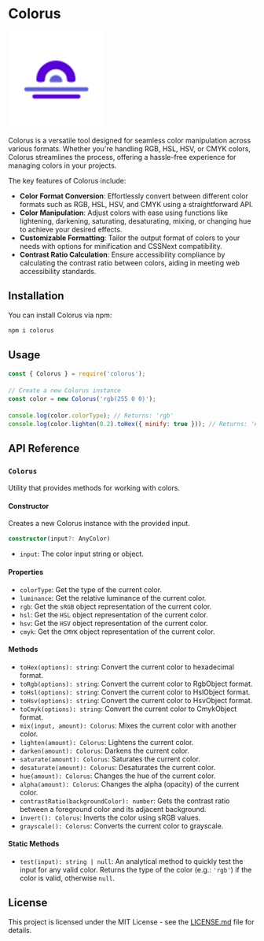 # Colorus

<img src="https://raw.githubusercontent.com/supitsdu/colorus/main/favicon.svg" width="196">

Colorus is a versatile tool designed for seamless color manipulation across various formats. Whether you're handling RGB, HSL, HSV, or CMYK colors, Colorus streamlines the process, offering a hassle-free experience for managing colors in your projects.

The key features of Colorus include:

- **Color Format Conversion**: Effortlessly convert between different color formats such as RGB, HSL, HSV, and CMYK using a straightforward API.
- **Color Manipulation**: Adjust colors with ease using functions like lightening, darkening, saturating, desaturating, mixing, or changing hue to achieve your desired effects.
- **Customizable Formatting**: Tailor the output format of colors to your needs with options for minification and CSSNext compatibility.
- **Contrast Ratio Calculation**: Ensure accessibility compliance by calculating the contrast ratio between colors, aiding in meeting web accessibility standards.

## Installation

You can install Colorus via npm:

```sh
npm i colorus
```

## Usage

```js
const { Colorus } = require('colorus');

// Create a new Colorus instance
const color = new Colorus('rgb(255 0 0)');

console.log(color.colorType); // Returns: 'rgb'
console.log(color.lighten(0.2).toHex({ minify: true })); // Returns: '#F33'
```

## API Reference

### `Colorus`

Utility that provides methods for working with colors.

#### Constructor

Creates a new Colorus instance with the provided input.

```ts
constructor(input?: AnyColor)
```

- `input`: The color input string or object.

#### Properties

- `colorType`: Get the type of the current color.
- `luminance`: Get the relative luminance of the current color.
- `rgb`: Get the `sRGB` object representation of the current color.
- `hsl`: Get the `HSL` object representation of the current color.
- `hsv`: Get the `HSV` object representation of the current color.
- `cmyk`: Get the `CMYK` object representation of the current color.

#### Methods

- `toHex(options): string`: Convert the current color to hexadecimal format.
- `toRgb(options): string`: Convert the current color to RgbObject format.
- `toHsl(options): string`: Convert the current color to HslObject format.
- `toHsv(options): string`: Convert the current color to HsvObject format.
- `toCmyk(options): string`: Convert the current color to CmykObject format.
- `mix(input, amount): Colorus`: Mixes the current color with another color.
- `lighten(amount): Colorus`: Lightens the current color.
- `darken(amount): Colorus`: Darkens the current color.
- `saturate(amount): Colorus`: Saturates the current color.
- `desaturate(amount): Colorus`: Desaturates the current color.
- `hue(amount): Colorus`: Changes the hue of the current color.
- `alpha(amount): Colorus`: Changes the alpha (opacity) of the current color.
- `contrastRatio(backgroundColor): number`: Gets the contrast ratio between a foreground color and its adjacent background.
- `invert(): Colorus`: Inverts the color using sRGB values.
- `grayscale(): Colorus`: Converts the current color to grayscale.

#### Static Methods

- `test(input): string | null`: An analytical method to quickly test the input for any valid color. Returns the type of the color (e.g.: `'rgb'`) if the color is valid, otherwise `null`.

## License

This project is licensed under the MIT License - see the [LICENSE.md](LICENSE.md) file for details.
